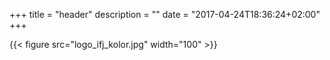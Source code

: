 +++
title = "header"
description = ""
date = "2017-04-24T18:36:24+02:00"
+++

{{< figure src="logo_ifj_kolor.jpg" width="100" >}}

